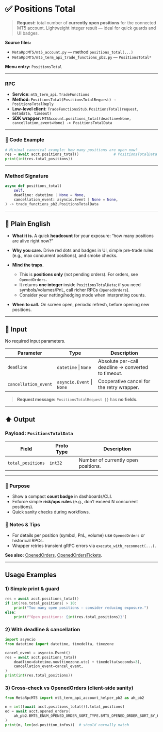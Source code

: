 # ✅ Positions Total

> **Request:** total number of **currently open positions** for the connected MT5 account.
> Lightweight integer result — ideal for quick guards and UI badges.

**Source files:**

* `MetaRpcMT5/mt5_account.py` — method `positions_total(...)`
* `MetaRpcMT5/mt5_term_api_trade_functions_pb2.py` — `PositionsTotal*`

**Menu entry:** `PositionsTotal`

---

### RPC

* **Service:** `mt5_term_api.TradeFunctions`
* **Method:** `PositionsTotal(PositionsTotalRequest) → PositionsTotalReply`
* **Low-level client:** `TradeFunctionsStub.PositionsTotal(request, metadata, timeout)`
* **SDK wrapper:** `MT5Account.positions_total(deadline=None, cancellation_event=None) -> PositionsTotalData`

---

### 🔗 Code Example

```python
# Minimal canonical example: how many positions are open now?
res = await acct.positions_total()                # PositionsTotalData
print(int(res.total_positions))
```

---

### Method Signature

```python
async def positions_total(
    self,
    deadline: datetime | None = None,
    cancellation_event: asyncio.Event | None = None,
) -> trade_functions_pb2.PositionsTotalData
```

---

## 💬 Plain English

* **What it is.** A quick **headcount** for your exposure: “how many positions are alive right now?”
* **Why you care.** Drive red dots and badges in UI, simple pre-trade rules (e.g., max concurrent positions), and smoke checks.
* **Mind the traps.**

  * This is **positions only** (not pending orders). For orders, see `OpenedOrders`.
  * It returns **one integer** inside `PositionsTotalData`; if you need symbols/volumes/PnL, call richer RPCs (`OpenedOrders`).
  * Consider your netting/hedging mode when interpreting counts.
* **When to call.** On screen open, periodic refresh, before opening new positions.

---

## 🔽 Input

No required input parameters.

| Parameter            | Type                      | Description                                        |   |
| -------------------- | ------------------------- | -------------------------------------------------- | - |
| `deadline`           | `datetime` \| `None`      | Absolute per-call deadline → converted to timeout. |   |
| `cancellation_event` | `asyncio.Event` \| `None` | Cooperative cancel for the retry wrapper.          |   |

> **Request message:** `PositionsTotalRequest {}` has **no fields**.

---

## ⬆️ Output

### Payload: `PositionsTotalData`

| Field             | Proto Type | Description                         |
| ----------------- | ---------- | ----------------------------------- |
| `total_positions` | `int32`    | Number of currently open positions. |

---

### 🎯 Purpose

* Show a compact **count badge** in dashboards/CLI.
* Enforce simple **risk/ops rules** (e.g., don’t exceed N concurrent positions).
* Quick sanity checks during workflows.

### 🧩 Notes & Tips

* For details per position (symbol, PnL, volume) use `OpenedOrders` or historical RPCs.
* Wrapper retries transient gRPC errors via `execute_with_reconnect(...)`.

**See also:** [OpenedOrders](../Orders_Positions_History/opened_orders.md), [OpenedOrdersTickets](../Orders_Positions_History/opened_orders_tickets.md).

---

## Usage Examples

### 1) Simple print & guard

```python
res = await acct.positions_total()
if int(res.total_positions) > 10:
    print("Too many open positions — consider reducing exposure.")
else:
    print(f"Open positions: {int(res.total_positions)}")
```

### 2) With deadline & cancellation

```python
import asyncio
from datetime import datetime, timedelta, timezone

cancel_event = asyncio.Event()
res = await acct.positions_total(
    deadline=datetime.now(timezone.utc) + timedelta(seconds=3),
    cancellation_event=cancel_event,
)
print(int(res.total_positions))
```

### 3) Cross-check vs OpenedOrders (client-side sanity)

```python
from MetaRpcMT5 import mt5_term_api_account_helper_pb2 as ah_pb2

n = int((await acct.positions_total()).total_positions)
od = await acct.opened_orders(
    ah_pb2.BMT5_ENUM_OPENED_ORDER_SORT_TYPE.BMT5_OPENED_ORDER_SORT_BY_OPEN_TIME_ASC
)
print(n, len(od.position_infos))  # should normally match
```
